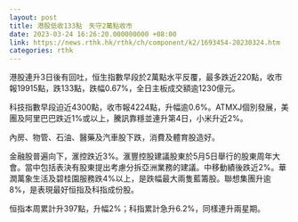 ```yaml
---
layout: post
title: 港股低收133點　失守2萬點收市
date: 2023-03-24 16:26:20.000000000 +08:00
link: https://news.rthk.hk/rthk/ch/component/k2/1693454-20230324.htm
categories: rthk
---
```


港股連升3日後有回吐，恒生指數早段於2萬點水平反覆，最多跌近220點，收市報19915點，跌133點，跌幅0.67%，全日主板成交額逾1230億元。

科技指數早段迫近4300點，收市報4224點，升幅逾0.6%。ATMXJ個別發展，美團及阿里巴巴跌近1%或以上，騰訊靠穩並連升第4日，小米升近2%。

內房、物管、石油、醫藥及汽車股下跌，消費及體育股造好。

金融股普遍向下，滙控跌近3%。滙豐控股建議股東於5月5日舉行的股東周年大會。當中包括表決有股東提出考慮分拆亞洲業務的建議。中移動績後跌近2%。華潤萬象生活及碧桂園服務跌4%以上，是跌幅最大兩隻藍籌股。聯想集團升逾8%，是表現最好恒指及科指成份股。

恒指本周累計升397點，升幅2%；科指累計急升6.2%，同樣連升兩星期。

